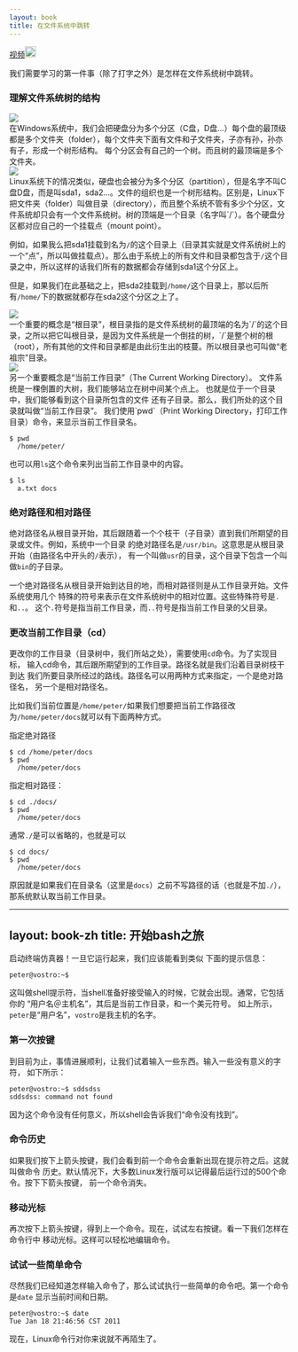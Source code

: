 ```yaml
---
layout: book
title: 在文件系统中跳转
---
```


<a href="http://v.youku.com/v_show/id_XMzY2MDY3NjYw.html">视频<img width="20" height="20" src="http://happypeter.github.com/LGCB-assets/misc/youku.png" /></a>

我们需要学习的第一件事（除了打字之外）是怎样在文件系统树中跳转。

### 理解文件系统树的结构

<div class="slide">
  <img src="/LGCB-assets/bash/nav_1.png" />
</div>
在Windows系统中，我们会把硬盘分为多个分区（C盘，D盘...）每个盘的最顶级都是多个文件夹（folder），每个文件夹下面有文件和子文件夹，子亦有孙，孙亦有子，形成一个树形结构。 每个分区会有自己的一个树。而且树的最顶端是多个文件夹。 
<div class="slide">
  <img src="/LGCB-assets/bash/nav_2.png" />
</div>
Linux系统下的情况类似，硬盘也会被分为多个分区（partition），但是名字不叫C盘D盘，而是叫sda1，sda2...。文件的组织也是一个树形结构。区别是，Linux下把文件夹（folder）叫做目录（directory），而且整个系统不管有多少个分区，文件系统却只会有一个文件系统树。树的顶端是一个目录（名字叫`/`）。各个硬盘分区都对应自己的一个挂载点（mount
point）。

例如，如果我么把sda1挂载到名为`/`的这个目录上（目录其实就是文件系统树上的一个“点”，所以叫做挂载点）。那么由于系统上的所有文件和目录都包含于`/`这个目录之中，所以这样的话我们所有的数据都会存储到sda1这个分区上。

但是，如果我们在此基础之上，把sda2挂载到`/home/`这个目录上，那以后所有`/home/`下的数据就都存在sda2这个分区之上了。
 
<div class="slide">
  <img src="/LGCB-assets/bash/nav_3.png" />
</div>
一个重要的概念是“根目录”，根目录指的是文件系统树的最顶端的名为`/`的这个目录，之所以把它叫根目录，是因为文件系统是一个倒挂的树，`/`是整个树的根（root），所有其他的文件和目录都是由此衍生出的枝蔓。所以根目录也可叫做“老祖宗”目录。

<div class="slide">
  <img src="/LGCB-assets/bash/nav_4.png" />
</div>
 另一个重要概念是“当前工作目录”（The Current Working Directory）。
文件系统是一棵倒置的大树，我们能够站立在树中间某个点上。
也就是位于一个目录中，我们能够看到这个目录所包含的文件
还有子目录。那么，我们所处的这个目录就叫做“当前工作目录”。
我们使用`pwd`（Print Working Directory，打印工作目录）命令，来显示当前工作目录名。

    $ pwd
      /home/peter/

也可以用`ls`这个命令来列出当前工作目录中的内容。

    $ ls
      a.txt docs

### 绝对路径和相对路径
绝对路径名从根目录开始，其后跟随着一个个枝干（子目录）直到我们所期望的目录或文件。例如，系统中一个目录
的绝对路径名是`/usr/bin`。这意思是从根目录开始（由路径名中开头的`/`表示），
有一个叫做`usr`的目录，这个目录下包含一个叫做`bin`的子目录。

一个绝对路径名从根目录开始到达目的地，而相对路径则是从工作目录开始。文件系统使用几个
特殊的符号来表示在文件系统树中的相对位置。这些特殊符号是`.`和`..`。
这个`.`符号是指当前工作目录，而`..`符号是指当前工作目录的父目录。

### 更改当前工作目录（cd）
更改你的工作目录（目录树中，我们所站之处），需要使用`cd`命令。为了实现目标，
输入cd命令，其后跟所期望到的工作目录。路径名就是我们沿着目录树枝干到达
我们所要目录所经过的路线。路径名可以用两种方式来指定，一个是绝对路径名，
另一个是相对路径名。

比如我们当前位置是`/home/peter/`如果我们想要把当前工作路径改为`/home/peter/docs`就可以有下面两种方式。

指定绝对路径

    $ cd /home/peter/docs
    $ pwd
      /home/peter/docs

指定相对路径：

    $ cd ./docs/
    $ pwd
      /home/peter/docs 
  
通常`./`是可以省略的，也就是可以

    $ cd docs/
    $ pwd
      /home/peter/docs 

原因就是如果我们在目录名（这里是`docs`）之前不写路径的话（也就是不加`./`），那系统默认取当前工作目录。

---
layout: book-zh
title: 开始bash之旅 
---

启动终端仿真器！一旦它运行起来，我们应该能看到类似
下面的提示信息：

    peter@vostro:~$ 

这叫做shell提示符，当shell准备好接受输入的时候，它就会出现。通常，它包括你的
“用户名＠主机名”，其后是当前工作目录，和一个美元符号。
如上所示，`peter`是“用户名”，`vostro`是我主机的名字。


### 第一次按键
到目前为止，事情进展顺利，让我们试着输入一些东西。输入一些没有意义的字符，
如下所示：

    peter@vostro:~$ sddsdss
    sddsdss: command not found

因为这个命令没有任何意义，所以shell会告诉我们“命令没有找到”。


### 命令历史
如果我们按下上箭头按键，我们会看到前一个命令会重新出现在提示符之后。这就叫做命令
历史。默认情况下，大多数Linux发行版可以记得最后运行过的500个命令。按下下箭头按键，
前一个命令消失。

### 移动光标
再次按下上箭头按键，得到上一个命令。现在，试试左右按键。看一下我们怎样在命令行中
移动光标。这样可以轻松地编辑命令。

### 试试一些简单命令

尽然我们已经知道怎样输入命令了，那么试试执行一些简单的命令吧。第一个命令是`date`
显示当前时间和日期。

    peter@vostro:~$ date
    Tue Jan 18 21:46:56 CST 2011

现在，Linux命令行对你来说就不再陌生了。
